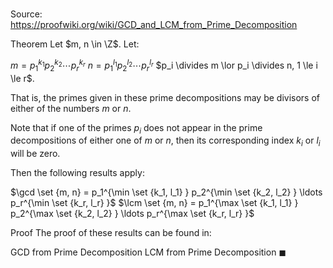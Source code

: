 # 

Source: https://proofwiki.org/wiki/GCD_and_LCM_from_Prime_Decomposition

Theorem
Let $m, n \in \Z$.
Let:

$m = p_1^{k_1} p_2^{k_2} \dotsm p_r^{k_r}$
$n = p_1^{l_1} p_2^{l_2} \dotsm p_r^{l_r}$
$p_i \divides m \lor p_i \divides n, 1 \le i \le r$.

That is, the primes given in these prime decompositions may be divisors of either of the numbers $m$ or $n$.

Note that if one of the primes $p_i$ does not appear in the prime decompositions of either one of $m$ or $n$, then its corresponding index $k_i$ or $l_i$ will be zero.

Then the following results apply:

$\gcd \set {m, n} = p_1^{\min \set {k_1, l_1} } p_2^{\min \set {k_2, l_2} } \ldots p_r^{\min \set {k_r, l_r} }$
$\lcm \set {m, n} = p_1^{\max \set {k_1, l_1} } p_2^{\max \set {k_2, l_2} } \ldots p_r^{\max \set {k_r, l_r} }$


Proof
The proof of these results can be found in:

GCD from Prime Decomposition
LCM from Prime Decomposition
$\blacksquare$





